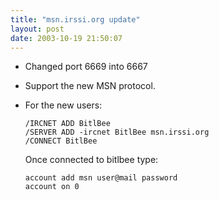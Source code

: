 ```yaml
---
title: "msn.irssi.org update"
layout: post
date: 2003-10-19 21:50:07
---
```


* Changed port 6669 into 6667
* Support the new MSN protocol.
* For the new users:

      /IRCNET ADD BitlBee
      /SERVER ADD -ircnet BitlBee msn.irssi.org
      /CONNECT BitlBee

  Once connected to bitlbee type:

      account add msn user@mail password
      account on 0

